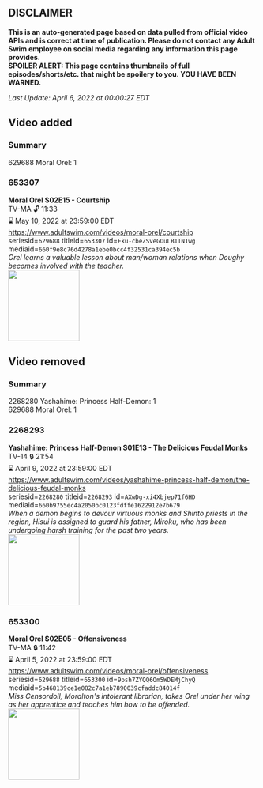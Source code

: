 ## DISCLAIMER
**This is an auto-generated page based on data pulled from official video APIs and is correct at time of publication. Please do not contact any Adult Swim employee on social media regarding any information this page provides.**  
**SPOILER ALERT: This page contains thumbnails of full episodes/shorts/etc. that might be spoilery to you. YOU HAVE BEEN WARNED.**  

_Last Update: April 6, 2022 at 00:00:27 EDT_
## Video added
### Summary
629688 Moral Orel: 1  
### 653307
**Moral Orel S02E15 - Courtship**  
TV-MA 🔓 11:33  
⌛ May 10, 2022 at 23:59:00 EDT  
https://www.adultswim.com/videos/moral-orel/courtship  
seriesid=`629688` titleid=`653307` id=`Fku-cbeZSveGOuLB1TN1wg` mediaid=`660f9e8c76d4278a1ebe0bcc4f32531ca394ec5b`  
_Orel learns a valuable lesson about man/woman relations when Doughy becomes involved with the teacher._  
<a href="https://media.cdn.adultswim.com/uploads/20200311/thumbnails/2_20311162164-moralorel_027.jpg"><img src="https://media.cdn.adultswim.com/uploads/20200311/thumbnails/2_20311162164-moralorel_027.jpg" height="144px" /></a>
## Video removed
### Summary
2268280 Yashahime: Princess Half-Demon: 1  
629688 Moral Orel: 1  
### 2268293
**Yashahime: Princess Half-Demon S01E13 - The Delicious Feudal Monks**  
TV-14 🔒 21:54  
⌛ April 9, 2022 at 23:59:00 EDT  
https://www.adultswim.com/videos/yashahime-princess-half-demon/the-delicious-feudal-monks  
seriesid=`2268280` titleid=`2268293` id=`AXwDg-xi4Xbjep71f6HD` mediaid=`660b9755ec4a2050bc0123fdffe1622912e7b679`  
_When a demon begins to devour virtuous monks and Shinto priests in the region, Hisui is assigned to guard his father, Miroku, who has been undergoing harsh training for the past two years._  
<a href="https://media.cdn.adultswim.com/uploads/20210924/thumbnails/2_21924102337-YashahimePrincessHalfDemon_113_TheDeliciousFeudalMonks.png"><img src="https://media.cdn.adultswim.com/uploads/20210924/thumbnails/2_21924102337-YashahimePrincessHalfDemon_113_TheDeliciousFeudalMonks.png" height="144px" /></a>
### 653300
**Moral Orel S02E05 - Offensiveness**  
TV-MA 🔒 11:42  
⌛ April 5, 2022 at 23:59:00 EDT  
https://www.adultswim.com/videos/moral-orel/offensiveness  
seriesid=`629688` titleid=`653300` id=`9psh7ZYQQ6Om5WDEMjChyQ` mediaid=`5b468139ce1e082c7a1eb7890039cfaddc84014f`  
_Miss Censordoll, Moralton's intolerant librarian, takes Orel under her wing as her apprentice and teaches him how to be offended._  
<a href="https://media.cdn.adultswim.com/uploads/20200311/thumbnails/2_20311155801-moralorel_020.jpg"><img src="https://media.cdn.adultswim.com/uploads/20200311/thumbnails/2_20311155801-moralorel_020.jpg" height="144px" /></a>
